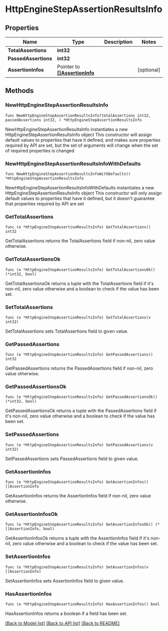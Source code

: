 # HttpEngineStepAssertionResultsInfo

## Properties

Name | Type | Description | Notes
------------ | ------------- | ------------- | -------------
**TotalAssertions** | **int32** |  | 
**PassedAssertions** | **int32** |  | 
**AssertionInfos** | Pointer to [**[]AssertionInfo**](AssertionInfo.md) |  | [optional] 

## Methods

### NewHttpEngineStepAssertionResultsInfo

`func NewHttpEngineStepAssertionResultsInfo(totalAssertions int32, passedAssertions int32, ) *HttpEngineStepAssertionResultsInfo`

NewHttpEngineStepAssertionResultsInfo instantiates a new HttpEngineStepAssertionResultsInfo object
This constructor will assign default values to properties that have it defined,
and makes sure properties required by API are set, but the set of arguments
will change when the set of required properties is changed

### NewHttpEngineStepAssertionResultsInfoWithDefaults

`func NewHttpEngineStepAssertionResultsInfoWithDefaults() *HttpEngineStepAssertionResultsInfo`

NewHttpEngineStepAssertionResultsInfoWithDefaults instantiates a new HttpEngineStepAssertionResultsInfo object
This constructor will only assign default values to properties that have it defined,
but it doesn't guarantee that properties required by API are set

### GetTotalAssertions

`func (o *HttpEngineStepAssertionResultsInfo) GetTotalAssertions() int32`

GetTotalAssertions returns the TotalAssertions field if non-nil, zero value otherwise.

### GetTotalAssertionsOk

`func (o *HttpEngineStepAssertionResultsInfo) GetTotalAssertionsOk() (*int32, bool)`

GetTotalAssertionsOk returns a tuple with the TotalAssertions field if it's non-nil, zero value otherwise
and a boolean to check if the value has been set.

### SetTotalAssertions

`func (o *HttpEngineStepAssertionResultsInfo) SetTotalAssertions(v int32)`

SetTotalAssertions sets TotalAssertions field to given value.


### GetPassedAssertions

`func (o *HttpEngineStepAssertionResultsInfo) GetPassedAssertions() int32`

GetPassedAssertions returns the PassedAssertions field if non-nil, zero value otherwise.

### GetPassedAssertionsOk

`func (o *HttpEngineStepAssertionResultsInfo) GetPassedAssertionsOk() (*int32, bool)`

GetPassedAssertionsOk returns a tuple with the PassedAssertions field if it's non-nil, zero value otherwise
and a boolean to check if the value has been set.

### SetPassedAssertions

`func (o *HttpEngineStepAssertionResultsInfo) SetPassedAssertions(v int32)`

SetPassedAssertions sets PassedAssertions field to given value.


### GetAssertionInfos

`func (o *HttpEngineStepAssertionResultsInfo) GetAssertionInfos() []AssertionInfo`

GetAssertionInfos returns the AssertionInfos field if non-nil, zero value otherwise.

### GetAssertionInfosOk

`func (o *HttpEngineStepAssertionResultsInfo) GetAssertionInfosOk() (*[]AssertionInfo, bool)`

GetAssertionInfosOk returns a tuple with the AssertionInfos field if it's non-nil, zero value otherwise
and a boolean to check if the value has been set.

### SetAssertionInfos

`func (o *HttpEngineStepAssertionResultsInfo) SetAssertionInfos(v []AssertionInfo)`

SetAssertionInfos sets AssertionInfos field to given value.

### HasAssertionInfos

`func (o *HttpEngineStepAssertionResultsInfo) HasAssertionInfos() bool`

HasAssertionInfos returns a boolean if a field has been set.


[[Back to Model list]](../README.md#documentation-for-models) [[Back to API list]](../README.md#documentation-for-api-endpoints) [[Back to README]](../README.md)


